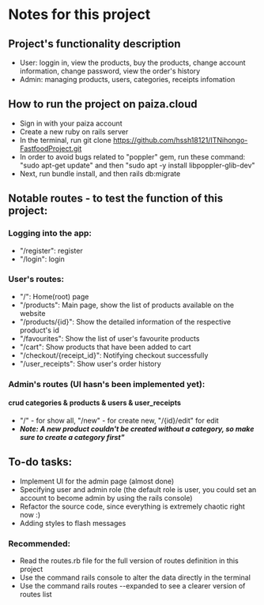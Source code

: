 # Notes for this project

## Project's functionality description
- User: loggin in, view the products, buy the products, change account information, change password, view the order's history
- Admin: managing products, users, categories, receipts infomation

## How to run the project on paiza.cloud 
- Sign in with your paiza account 
- Create a new ruby on rails server
- In the terminal, run git clone https://github.com/hssh18121/ITNihongo-FastfoodProject.git
- In order to avoid bugs related to "poppler" gem, run these command: "sudo apt-get update" and then "sudo apt -y install libpoppler-glib-dev"
- Next, run bundle install, and then rails db:migrate

## Notable routes - to test the function of this project:  
### Logging into the app: 
- "/register": register
- "/login": login

### User's routes: 
- "/": Home(root) page
- "/products": Main page, show the list of products available on the website 
- "/products/{id}": Show the detailed information of the respective product's id
- "/favourites": Show the list of user's favourite products
- "/cart": Show products that have been added to cart
- "/checkout/{receipt_id}": Notifying checkout successfully
- "/user_receipts": Show user's order history

### Admin's routes (UI hasn's been implemented yet): 
#### crud categories & products & users & user_receipts
- "/" - for show all, "/new" - for create new, "/{id}/edit" for edit
- ***Note: A new product couldn't be created without a category, so make sure to create a category first"***

## To-do tasks: 
- Implement UI for the admin page (almost done)
- Specifying user and admin role (the default role is user, you could set an account to become admin by using the rails console)
- Refactor the source code, since everything is extremely chaotic right now :)
- Adding styles to flash messages


### Recommended: 
- Read the routes.rb file for the full version of routes definition in this project
- Use the command rails console to alter the data directly in the terminal
- Use the command rails routes --expanded to see a clearer version of routes list





